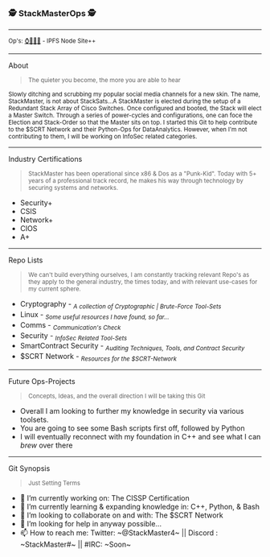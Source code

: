 ### 🕵️ StackMasterOps 🕵️
<hr />

<sub>Op's: [⌚💼📡👻](https://y.at/⌚💼📡👻) - IPFS Node Site++</sub>

<hr />
About

><sub>The quieter you become, the more you are able to hear</sub>

<sup>
Slowly ditching and scrubbing my popular social media channels for a new skin. The name, StackMaster, is not about StackSats...A StackMaster is elected during the setup of a Redundant Stack Array of Cisco Switches. Once configured and booted, the Stack will elect a Master Switch. Through a series of power-cycles and configurations, one can foce the Election and Stack-Order so that the Master sits on top. I started this Git to help contribute to the $SCRT Network and their Python-Ops for DataAnalytics. However, when I'm not contributing to them, I will be working on InfoSec related categories.
</sup>

<hr />
Industry Certifications

> <sub>StackMaster has been operational since x86 & Dos as a "Punk-Kid". Today with 5+ years of a professional track record, he makes his way through technology by securing systems and networks.</sub>

 - Security+
 - CSIS
 - Network+
 - CIOS
 - A+
 
<hr />
Repo Lists

> <sub>We can't build everything ourselves, I am constantly tracking relevant Repo's as they apply to the general industry, the times today, and with relevant use-cases for my current sphere.</sub>
 - Cryptography - <sub>*A collection of Cryptographic | Brute-Force Tool-Sets*</sub>
 - Linux - <sub>*Some useful resources I have found, so far...*</sub>
 - Comms - <sub>*Communication's Check*</sub>
 - Security - <sub>*InfoSec Related Tool-Sets*</sub>
 - SmartContract Security - <sub>*Auditing Techniques, Tools, and Contract Security*</sub>
 - $SCRT Network - <sub>*Resources for the $SCRT-Network*</sub>

<hr />
Future Ops-Projects

><sub>Concepts, Ideas, and the overall direction I will be taking this Git</sub>
 - Overall I am looking to further my knowledge in security via various toolsets.
 - You are going to see some Bash scripts first off, followed by Python
 - I will eventually reconnect with my foundation in C++ and see what I can *brew* over there

<hr />
Git Synopsis

><sub>Just Setting Terms</sub>
- 🔭 I’m currently working on: The CISSP Certification
- 🌱 I’m currently learning & expanding knowledge in: C++, Python, & Bash
- 👯 I’m looking to collaborate on and with: The $SCRT Network
- 🤔 I’m looking for help in anyway possible...
- 📫 How to reach me: Twitter: ~@StackMaster4~ || Discord : ~StackMaster#~ || #IRC: ~Soon~
